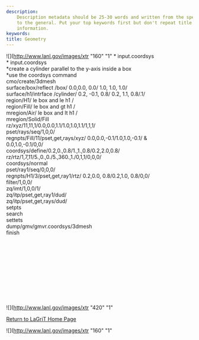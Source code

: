```yaml
---
description: 
    Description metadata should be 25-30 words and written from the specific
    to the general. Put your top keywords first but don't repeat title
    information.
keywords:  
title: Geometry
---
```




![](http://www.lanl.gov/images/xtr "160"
"1"
\* input.coordsys\
\* input.coordsys\
\*create a cylinder parallel to the y-axis inside a box\
\*use the coordsys command\
cmo/create/3dmesh\
surface/box/reflect /box/ 0.0,0.0, 0.0/ 1.0, 1.0, 1.0/\
surface/h1/intrface /cylinder/ 0.2, -0.1, 0.8/ 0.2, 1.1, 0.8/.1/\
region/H1/ le box and le h1 /\
region/Fill/ le box and gt h1 /\
mregion/Air/ le box and lt h1 /\
mregion/Solid/Fill\
rz/xyz/11,11,1/0.0,0.0,1.1/1.0,1.0,1.1/1,1,1/\
pset/rays/seq/1,0,0/\
regnpts/Fill/11/pset,get,rays/xyz/ 0.0,0.0,-0.1/1.0,1.0,-0.1/ &\
0.0,1.0,-0.1/0,0/\
coordsys/define/0.2,0.,0.8/1.,1.,0.8/0.2,2.0,0.8/\
rz/rtz/1,7,11/5.,0.,0./5.,360.,1./0,1,1/0,0,0/\
coordsys/normal\
pset/ray1/seq/0,0,0/\
regnpts/H1/3/pset,get,ray1/rtz/ 0.2,0.0, 0.8/0.2,1.0, 0.8/0,0/\
filter/1,0,0/\
zq/imt/1,0,0/1/\
zq/itp/pset,get,ray1/dud/\
zq/itp/pset,get,rays/dud/\
setpts\
search\
settets\
dump/gmv/gmvr.coordsys/3dmesh\
finish

 
=

 

 

 

![](http://www.lanl.gov/images/xtr "420"
"1"

[Return to LaGriT Home Page](index.smd)

![](http://www.lanl.gov/images/xtr "160"
"1"


